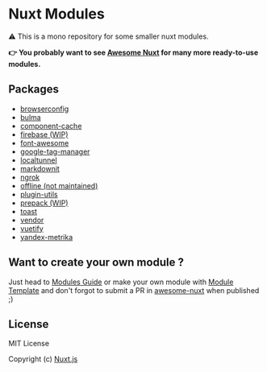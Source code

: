 # Nuxt Modules

⚠️ This is a mono repository for some smaller nuxt modules.

**👉 You probably want to see [Awesome Nuxt](https://github.com/nuxt-community/awesome-nuxt#modules) for many more ready-to-use modules.**

## Packages

- [browserconfig](packages/browserconfig)
- [bulma](packages/bulma)
- [component-cache](packages/component-cache)
- [firebase (WIP)](packages/firebase)
- [font-awesome](packages/font-awesome)
- [google-tag-manager](packages/google-tag-manager)
- [localtunnel](packages/localtunnel)
- [markdownit](packages/markdownit)
- [ngrok](packages/ngrok)
- [offline (not maintained)](packages/offline)
- [plugin-utils](packages/plugin-utils)
- [prepack (WIP)](packages/prepack)
- [toast](packages/toast)
- [vendor](packages/vendor)
- [vuetify](packages/vuetify)
- [yandex-metrika](packages/yandex-metrika)

## Want to create your own module ?

Just head to [Modules Guide](https://nuxtjs.org/guide/modules) or make your own module with [Module Template](https://github.com/nuxt-community/module-template) and don't forgot to submit a PR in [awesome-nuxt](https://github.com/nuxt-community/awesome-nuxt) when published ;)

## License

MIT License

Copyright (c) [Nuxt.js](https://nuxtjs.org)
